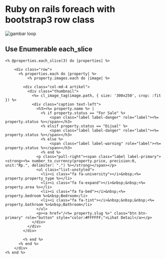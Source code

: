 # Ruby on rails foreach with bootstrap3 row class

![gambar loop](http://res.cloudinary.com/medio/image/upload/v1459852106/foreachloop_i5ivcm.png)

## Use Enumerable each_slice

	<% @properties.each_slice(3) do |properties| %>

        <div class="row">
          <% properties.each do |property| %>
              <% property.images.each do |image| %>

            <div class="col-md-4 artikel">
              <div class="thumbnail">
                <%= cl_image_tag(image.path, { size: '300x250', crop: :fit }) %>
                <div class="caption text-left">
                  <h3><%= property.name %> |
                    <% if property.status == "For Sale" %>
                        <span class="label label-danger" role="label"><%= property.status %></span></h3>
                    <% elsif property.status == "Dijual" %>
                        <span class="label label-danger" role="label"><%= property.status %></span></h3>
                    <% else %>
                        <span class="label label-warning" role="label"><%= property.status %></span></h3>
                    <% end %>
                  <p class="pull-right"><span class="label label-primary"><strong><%= number_to_currency(property.price, precision:0, unit:"Rp.", delimiter: ".") %></strong></span></p>
                  <ul class="list-unstyled">
                    <li><i class="fa fa-university"></i>&nbsp;<%= property.property_type %></li>
                    <li><i class="fa fa-expand"></i>&nbsp;&nbsp;<%= property.area %></li>
                    <li><i class="fa fa-bed"></i>&nbsp;<%= property.bedroom %>&nbsp;Bedroom</li>
                    <li><i class="fa fa-tint"></i>&nbsp;&nbsp;&nbsp;<%= property.bathroom %>&nbsp;Bathroom</li>
                  </ul>
                  <p><a href="/<%= property.slug %>" class="btn btn-primary" role="button" style="color:#FFFFFF;">Lihat Detail</a></p>
                </div>
              </div>
            </div>
            
            <% end %>
          <% end %>
        </div>
    <% end %>